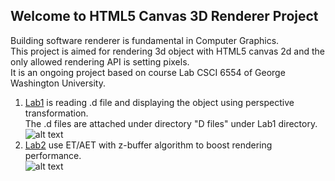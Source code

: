 ## Welcome to HTML5 Canvas 3D Renderer Project
Building software renderer is fundamental in Computer Graphics.<br>
This project is aimed for rendering 3d object with HTML5 canvas 2d and the only allowed rendering API is setting pixels.<br>
It is an ongoing project based on course Lab CSCI 6554 of George Washington University.<br>
1. [Lab1](https://yuandong-chen.github.io/GraphicsLab/Lab1/index.html) is reading .d file and displaying the object using perspective transformation. <br>
The .d files are attached under directory "D files" under Lab1 directory.<br>
![alt text](https://yuandong-chen.github.io/GraphicsLab/Lab1/HW1.gif) <br>
2. [Lab2](https://yuandong-chen.github.io/GraphicsLab/Lab2/index.html) use ET/AET with z-buffer algorithm to boost rendering performance. <br>
![alt text](https://yuandong-chen.github.io/GraphicsLab/Lab2/HW2.gif) <br>
